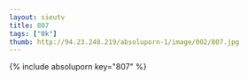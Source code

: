 ```yaml
--- 
layout: sieutv
title: 807
tags: ["0k"]
thumb: http://94.23.248.219/absoluporn-1/image/002/807.jpg
---
```

{% include absoluporn key="807" %} 
